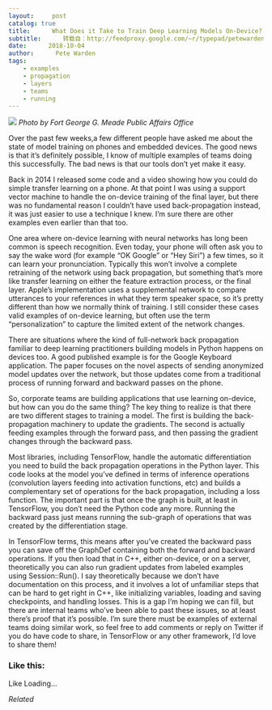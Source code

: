```yaml
---
layout:     post
catalog: true
title:      What Does it Take to Train Deep Learning Models On-Device?
subtitle:      转载自：http://feedproxy.google.com/~r/typepad/petewarden/~3/XUdeKoXN4hY/
date:      2018-10-04
author:      Pete Warden
tags:
    - examples
    - propagation
    - layers
    - teams
    - running
---
```


*![](https://petewarden.files.wordpress.com/2018/10/graduation.png?w=550)
Photo by Fort George G. Meade Public Affairs Office*

Over the past few weeks,a few different people have asked me about the state of model training on phones and embedded devices. The good news is that it’s definitely possible, I know of multiple examples of teams doing this successfully. The bad news is that our tools don’t yet make it easy.

Back in 2014 I released some code and a video showing how you could do simple transfer learning on a phone. At that point I was using a support vector machine to handle the on-device training of the final layer, but there was no fundamental reason I couldn’t have used back-propagation instead, it was just easier to use a technique I knew. I’m sure there are other examples even earlier than that too.

One area where on-device learning with neural networks has long been common is speech recognition. Even today, your phone will often ask you to say the wake word (for example “OK Google” or “Hey Siri”) a few times, so it can learn your pronunciation. Typically this won’t involve a complete retraining of the network using back propagation, but something that’s more like transfer learning on either the feature extraction process, or the final layer. Apple’s implementation uses a supplemental network to compare utterances to your references in what they term speaker space, so it’s pretty different than how we normally think of training. I still consider these cases valid examples of on-device learning, but often use the term “personalization” to capture the limited extent of the network changes.

There are situations where the kind of full-network back propagation familiar to deep learning practitioners building models in Python happens on devices too. A good published example is for the Google Keyboard application. The paper focuses on the novel aspects of sending anonymized model updates over the network, but those updates come from a traditional process of running forward and backward passes on the phone.

So, corporate teams are building applications that use learning on-device, but how can you do the same thing? The key thing to realize is that there are two different stages to training a model. The first is building the back-propagation machinery to update the gradients. The second is actually feeding examples through the forward pass, and then passing the gradient changes through the backward pass.

Most libraries, including TensorFlow, handle the automatic differentiation you need to build the back propagation operations in the Python layer. This code looks at the model you’ve defined in terms of inference operations (convolution layers feeding into activation functions, etc) and builds a complementary set of operations for the back propagation, including a loss function. The important part is that once the graph is built, at least in TensorFlow, you don’t need the Python code any more. Running the backward pass just means running the sub-graph of operations that was created by the differentiation stage.

In TensorFlow terms, this means after you’ve created the backward pass you can save off the GraphDef containing both the forward and backward operations. If you then load that in C++, either on-device, or on a server, theoretically you can also run gradient updates from labeled examples using Session::Run(). I say theoretically because we don’t have documentation on this process, and it involves a lot of unfamiliar steps that can be hard to get right in C++, like initializing variables, loading and saving checkpoints, and handling losses. This is a gap I’m hoping we can fill, but there are internal teams who’ve been able to past these issues, so at least there’s proof that it’s possible. I’m sure there must be examples of external teams doing similar work, so feel free to add comments or reply on Twitter if you do have code to share, in TensorFlow or any other framework, I’d love to share them!

### Like this:

Like Loading...


*Related*

